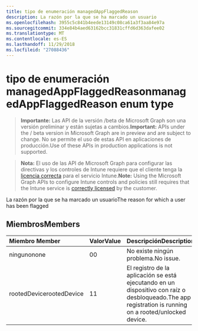 ```yaml
---
title: tipo de enumeración managedAppFlaggedReason
description: La razón por la que se ha marcado un usuario
ms.openlocfilehash: 3955c5c841b4eede13149c08ca61a3f3aa84e97a
ms.sourcegitcommit: 334e84b4aed63162bcc31831cffd6d363dafee02
ms.translationtype: MT
ms.contentlocale: es-ES
ms.lasthandoff: 11/29/2018
ms.locfileid: "27088436"
---
```

# <a name="managedappflaggedreason-enum-type"></a><span data-ttu-id="ee56b-103">tipo de enumeración managedAppFlaggedReason</span><span class="sxs-lookup"><span data-stu-id="ee56b-103">managedAppFlaggedReason enum type</span></span>

> <span data-ttu-id="ee56b-104">**Importante:** Las API de la versión /beta de Microsoft Graph son una versión preliminar y están sujetas a cambios.</span><span class="sxs-lookup"><span data-stu-id="ee56b-104">**Important:** APIs under the / beta version in Microsoft Graph are in preview and are subject to change.</span></span> <span data-ttu-id="ee56b-105">No se permite el uso de estas API en aplicaciones de producción.</span><span class="sxs-lookup"><span data-stu-id="ee56b-105">Use of these APIs in production applications is not supported.</span></span>

> <span data-ttu-id="ee56b-106">**Nota:** El uso de las API de Microsoft Graph para configurar las directivas y los controles de Intune requiere que el cliente tenga la [licencia correcta](https://go.microsoft.com/fwlink/?linkid=839381) para el servicio Intune.</span><span class="sxs-lookup"><span data-stu-id="ee56b-106">**Note:** Using the Microsoft Graph APIs to configure Intune controls and policies still requires that the Intune service is [correctly licensed](https://go.microsoft.com/fwlink/?linkid=839381) by the customer.</span></span>

<span data-ttu-id="ee56b-107">La razón por la que se ha marcado un usuario</span><span class="sxs-lookup"><span data-stu-id="ee56b-107">The reason for which a user has been flagged</span></span>
## <a name="members"></a><span data-ttu-id="ee56b-108">Miembros</span><span class="sxs-lookup"><span data-stu-id="ee56b-108">Members</span></span>
|<span data-ttu-id="ee56b-109">Miembro	</span><span class="sxs-lookup"><span data-stu-id="ee56b-109">Member</span></span>|<span data-ttu-id="ee56b-110">Valor</span><span class="sxs-lookup"><span data-stu-id="ee56b-110">Value</span></span>|<span data-ttu-id="ee56b-111">Descripción</span><span class="sxs-lookup"><span data-stu-id="ee56b-111">Description</span></span>|
|:---|:---|:---|
|<span data-ttu-id="ee56b-112">ninguno</span><span class="sxs-lookup"><span data-stu-id="ee56b-112">none</span></span>|<span data-ttu-id="ee56b-113">0</span><span class="sxs-lookup"><span data-stu-id="ee56b-113">0</span></span>|<span data-ttu-id="ee56b-114">No existe ningún problema.</span><span class="sxs-lookup"><span data-stu-id="ee56b-114">No issue.</span></span>|
|<span data-ttu-id="ee56b-115">rootedDevice</span><span class="sxs-lookup"><span data-stu-id="ee56b-115">rootedDevice</span></span>|<span data-ttu-id="ee56b-116">1</span><span class="sxs-lookup"><span data-stu-id="ee56b-116">1</span></span>|<span data-ttu-id="ee56b-117">El registro de la aplicación se está ejecutando en un dispositivo con raíz o desbloqueado.</span><span class="sxs-lookup"><span data-stu-id="ee56b-117">The app registration is running on a rooted/unlocked device.</span></span>|





